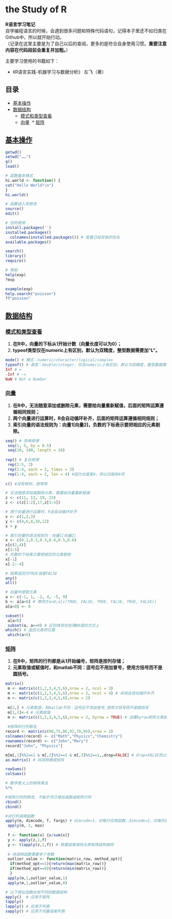 # the Study of R

**R语言学习笔记**  
自学编程语言的时候，会遇到很多问题和特殊代码语句，记得本子里还不如归类在Github中，所以就开始行动。  
（记录在这里主要是为了自己以后的查阅，更多的是符合自身使用习惯。**重要注意内容在代码段前会重复并加粗。**）

主要学习使用的书籍如下：
* 《R语言实践-机器学习与数据分析》 左飞（著）

## 目录

* [基本操作](#基本操作)
* [数据结构](#数据结构)
  * [模式和类型查看](#模式和类型查看)
  * [向量](#向量)
  * [矩阵](#矩阵)

## [基本操作](#目录)

```R
getwd()
setwd("……")
q()
load()
```

```R
# 函数基本格式
hi.world <- function() {
cat("Hello World!\n")
}
hi.world()

# 函数读入和修改
source()
edit()
```

```R
# 包的使用
install.packages('')
installed.packages()
  colnames(installed.packages()) # 查看已经安装的包名
available.packages()

search()
library()
require()
```

```R
# 帮助
help(exp)
?exp

example(exp)
help.search("poisson")
??"poisson"
```
## [数据结构](#目录)

### [模式和类型查看](#目录)

1. **在R中，向量的下标从1开始计数（向量长度可以为0）；**
2. **typeof类型仅在numeric上有区别，默认为双精度，整型数据需要加“L”。**
```R
mode() # 模式：numeric/character/logical/complex
typeof() # 类型：double/integer，仅在numeric上有区别，默认为双精度，整型数据需要加“L”
Inf # ∞
-Inf # -∞
NaN # Not a Number
```

### [向量](#目录)

1. **在R中，无法随意添加或删除元素，需要给向量重新赋值，后面的矩阵运算遵循相同规则；**
2. **两个向量进行运算时，R会自动循环补齐，后面的矩阵运算遵循相同规则；**
3. **索引向量的语法规则为：向量1[向量2]，负数的下标表示要把相应的元素剔除。**
```R
seq() # 简单规律
 seq(1, 5, by = 0.5)
 seq(10, 100, length = 10)
 
rep() # 复杂规律
 rep(1:5, 2)
 rep(1:4, each = 2, times = 3)
 rep(1:4, each = 2, len = 4) #因为长度是4，所以仅取前4项
 
c() #没有规则，很常用
```

```R
# 无法随意添加或删除元素，需要给向量重新赋值
z <- c(11, 13, 19, 23)
z <- c(z[1:2],17,z[3:4])

# 两个向量进行运算时，R会自动循环补齐
x <- c(1,2,3)
y <- c(4,6,8,10,12)
x + y
```

```R
# 索引向量的语法规则为：向量1[向量2]
x <- c(0.1,0.2,0.3,0.4,0.5,0.6)
x[c(2,4)]
x[3:5]
# 负数的下标表示要把相应的元素剔除
x[-1]
x[-2:-4]

# 结果返回为TRUE或者FALSE
any()
all()

# 向量中提取元素
a <- c(-1, 1, -2, 4, -5, 9)
b <- a[a<0] # 等同于a<0;a[c(TRUE, FALSE, TRUE, FALSE, TRUE, FALSE)]
a[a<0] <- 0

subset()
 a[a<0]
 subset(a, a>=0) # 区别体现在处理NA值的方式上
which() # 返回元素的位置
 which(a<0)
```

### [矩阵](#目录)

1. **在R中，矩阵的行列都是从1开始编号，矩阵是按列存储；**
2. **元素取值或赋值时，和matlab不同：逗号后不用加冒号，使用方括号而不是圆括号。**
```R
matrix()
 m <- matrix(c(1,2,3,4,5,6),nrow = 2, ncol = 3)
 m <- matrix(c(1,2,3,4,5,6),nrow = 2, ncol = 4) # 系统会自动循环补齐
 m <- matrix(c(1,2,3,4,5,6),nrow = 2)
 
 m[2,] # 元素取值，和matlab不同：逗号后不用加冒号,使用方括号而不是圆括号
 m[1,1]<-4 # 元素赋值
 m <- matrix(c(1,2,3,4,5,6),nrow = 2, byrow = TRUE) # 设置byrow矩阵元素按行排列
 
 #矩阵的行列取名
record <- matrix(c(98,75,86,92,78,95),nrow = 2)
colnames(record) <- c("Math","Physics","Chemistry")
rownames(record) <- c("John","Mary")
record["John", "Physics"]

m[m[,1]%%2==1 & m[,2]%%2==1 & m[,3]%%2==1,,drop=FALSE] # drop=FALSE防止矩阵筛选后降维
as.matrix() # 将其转换成矩阵
```

```R
rowSums()
colSums()

# 数学意义上的矩阵乘法
%*%

#矩阵行列的修改，不能岁月已增加或删减矩阵行列
rbind()
cbind()

#对行列调用函数
apply(m, dimcode, f, fargs) # dimcode=1，对每行应用函数，dimcode=2，对每列应用函数，fargs表示可选参数集
 apply(m, 2, max)
 
 f <- function(x) {x/sum(x)}
 y <- apply(z,1,f)
 y <- t(apply(z,1,f)) # 转置结果保持与原矩阵结构相同
 
 # 待调用函数需要多个参数
 outlier_value <- function(matrix_row, method_opt){
  if(method_opt==1){return(max(matrix_row))}
  if(method_opt==0){return(min(matrix_row))}
  }
 apply(m,1,outlier_value,1)
 apply(m,1,outlier_value,0)

# 以下类似函数应用不同的数据结构
apply()  # 应用于矩阵
tapply()
lapply() # 应用于列表
sapply() # 应用于向量或者列表
```












































